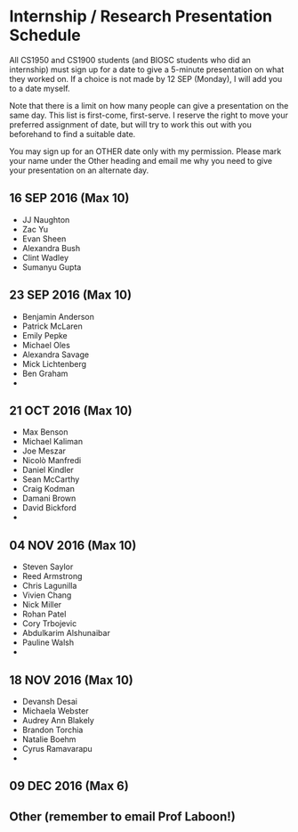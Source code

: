 # Internship / Research Presentation Schedule

All CS1950 and CS1900 students (and BIOSC students who did an internship) must sign up for a date to give a 5-minute presentation on what they worked on.  If a choice is not made by 12 SEP (Monday), I will add you to a date myself.

Note that there is a limit on how many people can give a presentation on the same day.  This list is first-come, first-serve.  I reserve the right to move your preferred assignment of date, but will try to work this out with you beforehand to find a suitable date.

You may sign up for an OTHER date only with my permission.  Please mark your name under the Other heading and email me why you need to give your presentation on an alternate day.

## 16 SEP 2016 (Max 10)
* JJ Naughton
* Zac Yu
* Evan Sheen
* Alexandra Bush
* Clint Wadley
* Sumanyu Gupta

## 23 SEP 2016 (Max 10)
* Benjamin Anderson
* Patrick McLaren
* Emily Pepke
* Michael Oles
* Alexandra Savage
* Mick Lichtenberg
* Ben Graham
* 

## 21 OCT 2016 (Max 10)
* Max Benson
* Michael Kaliman
* Joe Meszar
* Nicolò Manfredi
* Daniel Kindler
* Sean McCarthy
* Craig Kodman
* Damani Brown
* David Bickford
* 

## 04 NOV 2016 (Max 10)
* Steven Saylor
* Reed Armstrong
* Chris Lagunilla
* Vivien Chang
* Nick Miller
* Rohan Patel
* Cory Trbojevic
* Abdulkarim Alshunaibar
* Pauline Walsh
* 

## 18 NOV 2016 (Max 10)
* Devansh Desai
* Michaela Webster
* Audrey Ann Blakely
* Brandon Torchia
* Natalie Boehm
* Cyrus Ramavarapu
* 

## 09 DEC 2016 (Max 6)

## Other (remember to email Prof Laboon!)
